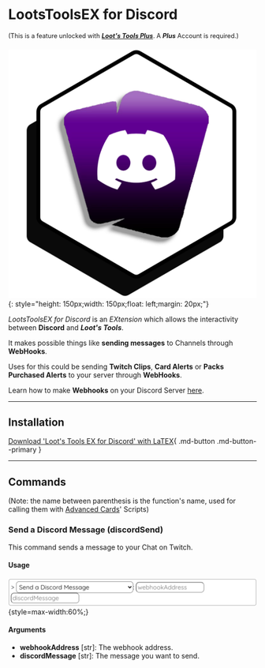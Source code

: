 # LootsToolsEX for Discord 

<sup style="font-size: 90%">(This is a feature unlocked with [***Loot's Tools Plus***](../../plus). A ***Plus*** Account is required.)</sup>

![LootsToolsEX for Discord](img/discordEX.png){: style="height: 150px;width: 150px;float: left;margin: 20px;"}

*LootsToolsEX for Discord* is an *EXtension* which allows the interactivity between **Discord** and ***Loot's Tools***.

It makes possible things like **sending messages** to Channels through **WebHooks**.

Uses for this could be sending **Twitch Clips**, **Card Alerts** or **Packs Purchased Alerts** to your server through **WebHooks**.

Learn how to make **Webhooks** on your Discord Server [here](https://support.discord.com/hc/en-us/articles/228383668#:~:text=MAKING%20A%20WEBHOOK).

---

## Installation

[Download 'Loot's Tools EX for Discord' with LaTEX](ltex://download/discordEX){ .md-button .md-button--primary }

---

## Commands

(Note: the name between parenthesis is the function's name, used for calling them with [Advanced Cards](../../cards/advCards.md)' Scripts)

### Send a Discord Message (discordSend)

This command sends a message to your Chat on Twitch.

#### Usage

![Usage](img/discordSendUsage.png){style=max-width:60%;}

#### Arguments

- **webhookAddress** [str]: The webhook address.
- **discordMessage** [str]: The message you want to send.

